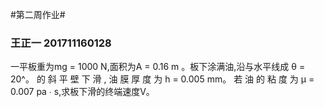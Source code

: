 #第二周作业#
### 王正一 201711160128

一平板重为mg = 1000 N,面积为A = 0.16 m 。板下涂满油,沿与水平线成
θ = 20^。 的 斜 平 壁 下 滑 , 油 膜 厚 度 为 h = 0.005 mm。 若 油 的 粘 度 为
μ = 0.007 pa ∙ s,求板下滑的终端速度V。